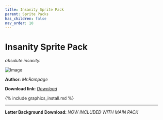 ```yaml
---
title: Insanity Sprite Pack
parent: Sprite Packs
has_children: false
nav_order: 10
---
```


# Insanity Sprite Pack
*absolute insanity.*

![Image](https://cdn.discordapp.com/attachments/702937727754043473/721343175200866304/Insane_preview.png)


**Author:** *Mr.Rampage*

**Download link:** *[Download](https://drive.google.com/file/d/1686JrRaVv1NnakjYhJpJg8uv93sCf8cg/view?usp=sharing)*

{% include graphics_install.md %}

---

**Letter Background Download:** *NOW INCLUDED WITH MAIN PACK*


